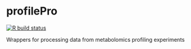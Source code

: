 # profilePro

[![R build status](https://github.com/jasenfinch/profilePro/workflows/R-CMD-check/badge.svg)](https://github.com/jasenfinch/profilePro/actions)

Wrappers for processing data from metabolomics profiling experiments
